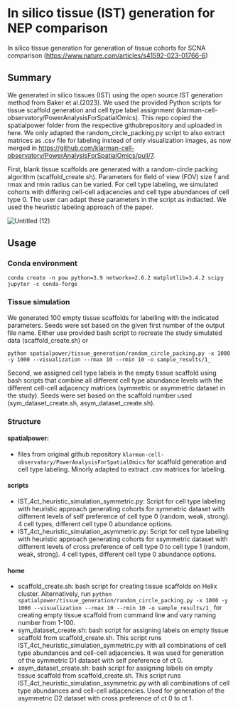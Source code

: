 # In silico tissue (IST) generation for NEP comparison
In silico tissue generation for generation of tissue cohorts for SCNA comparison (https://www.nature.com/articles/s41592-023-01766-6)

## Summary
We generated in silico tissues (IST) using the open source IST generation method from Baker et al.(2023). We used the provided Python scripts for tissue scaffold generation and cell type label assignment (klarman-cell-observatory/PowerAnalysisForSpatialOmics). This repo copied the spatialpower folder from the respective githubrepository and uploaded in here. We only adapted the random_circle_packing.py script to also extract matrices as .csv file for labeling instead of only visualization images, as now merged in https://github.com/klarman-cell-observatory/PowerAnalysisForSpatialOmics/pull/7.

First, blank tissue scaffolds are generated with a random-circle packing algorithm (scaffold_create.sh). Parameters for field of view (FOV) size f and rmax and rmin radius can be varied. For cell type labeling, we simulated cohorts with differing cell-cell adjacencies and cell type abundances of cell type 0. The user can adapt these parameters in the script as indiacted. We used the heuristic labeling approach of the paper.

![Untitled (12)](https://github.com/SchapiroLabor/IST_generation_SCNA/assets/94467188/369c2058-3b94-4c98-86e5-4f0a3f1980dd)


## Usage

### Conda environment
`conda create -n pow python=3.9 networkx=2.6.2 matplotlib=3.4.2 scipy jupyter -c conda-forge`


### Tissue simulation
We generated 100 empty tissue scaffolds for labelling with the indicated parameters. Seeds were set based on the given first number of the output file name. Either use provided bash script to recreate the study simulated data (scaffold_create.sh) or

`python spatialpower/tissue_generation/random_circle_packing.py -x 1000 -y 1000 --visualization --rmax 10 --rmin 10 -o sample_results/1_` 

Second, we assigned cell type labels in the empty tissue scaffold using bash scripts that combine all different cell type abundance levels with the different cell-cell adjacency matrices (symmetric or asymmetric dataset in the study). Seeds were set based on the scaffold number used (sym_dataset_create.sh, asym_dataset_create.sh).

### Structure
#### spatialpower:
- files from original github repository `klarman-cell-observatory/PowerAnalysisForSpatialOmics` for scaffold generation and cell type labeling. Minorly adapted to extract .csv matrices for labeling.

#### scripts
- IST_4ct_heuristic_simulation_symmetric.py: Script for cell type labeling with heuristic approach generating cohorts for symmetric dataset with differrent levels of self preference of cell type 0 (random, weak, strong). 4 cell types, different cell type 0 abundance options. 
- IST_4ct_heuristic_simulation_asymmetric.py: Script for cell type labeling with heuristic approach generating cohorts for ssymmetric dataset with differrent levels of cross preference of cell type 0 to cell  type 1 (random, weak, strong). 4 cell types, different cell type 0 abundance options.

#### home
- scaffold_create.sh: bash script for creating tissue scaffolds on Helix cluster. Alternatively, run `python spatialpower/tissue_generation/random_circle_packing.py -x 1000 -y 1000 --visualization --rmax 10 --rmin 10 -o sample_results/1_` for creating empty tissue scaffold from command line and vary naming number from 1-100.
- sym_dataset_create.sh: bash script for assigning labels on empty tissue scaffold from scaffold_create.sh. This script runs IST_4ct_heuristic_simulation_symmetric.py with all combinations of cell type abundances and cell-cell adjacencies. It was used for generation of the symmetric D1 dataset with self preference of ct 0. 
- asym_dataset_create.sh: bash script for assigning labels on empty tissue scaffold from scaffold_create.sh. This script runs IST_4ct_heuristic_simulation_ssymmetric.py with all combinations of cell type abundances and cell-cell adjacencies. Used for generation of the asymmetric D2 dataset with cross preference of ct 0 to ct 1. 